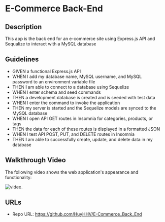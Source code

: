 # E-Commerce Back-End

## Description
This app is the back end for an e-commerce site using Express.js API and Sequalize to interact with a MySQL database 

## Guidelines 

* GIVEN a functional Express.js API
* WHEN I add my database name, MySQL username, and MySQL password to an environment variable file
* THEN I am able to connect to a database using Sequelize
* WHEN I enter schema and seed commands
* THEN a development database is created and is seeded with test data
* WHEN I enter the command to invoke the application
* THEN my server is started and the Sequelize models are synced to the MySQL database
* WHEN I open API GET routes in Insomnia for categories, products, or tags
* THEN the data for each of these routes is displayed in a formatted JSON
* WHEN I test API POST, PUT, and DELETE routes in Insomnia
* THEN I am able to successfully create, update, and delete data in my database

## Walkthrough Video

The following video shows the web application's appearance and functionality:

![video.](./screenshot.gif)


## URLs

* Repo URL: https://github.com/HuyHHV/E-Commerce_Back_End

